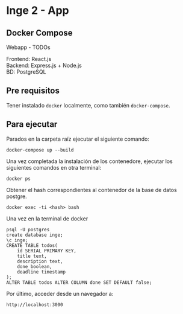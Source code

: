 # Inge 2 - App

## Docker Compose

Webapp - TODOs

Frontend: React.js  
Backend: Express.js + Node.js  
BD: PostgreSQL  

## Pre requisitos

Tener instalado `docker` localmente, como también `docker-compose`.

## Para ejecutar

Parados en la carpeta raíz ejecutar el siguiente comando:  
```
docker-compose up --build
```

Una vez completada la instalación de los contenedore, ejecutar los siguientes comandos en otra terminal:

```
docker ps
```
Obtener el hash correspondientes al contenedor de la base de datos postgre.

```
docker exec -ti <hash> bash
```

Una vez en la terminal de docker

```
psql -U postgres
create database inge;
\c inge;
CREATE TABLE todos(
    id SERIAL PRIMARY KEY,
    title text,
    description text,
    done boolean,
    deadline timestamp
);
ALTER TABLE todos ALTER COLUMN done SET DEFAULT false;
```

Por último, acceder desde un navegador a:

```
http://localhost:3000
```
